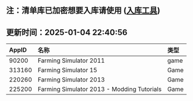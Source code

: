 ## 注：清单库已加密想要入库请使用 ([入库工具](https://github.com/BlankTMing/ManifestAutoUpdate/releases))

## 更新时间：2025-01-04 22:40:56
| AppID | 名称 | 类型  |
| :-------------------- | :----------------------------- | :----------- |
| 90200 | Farming Simulator 2011| game |
| 313160 | Farming Simulator 15| Game |
| 220260 | Farming Simulator 2013| Game |
| 225200 | Farming Simulator 2013 - Modding Tutorials| Game |

